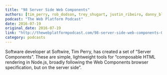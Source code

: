 ```yaml
---
title: "98 Server Side Web Components"
authors: [tim_perry, rob_dodson, trey_shugart, justin_ribeiro, danny_blue, erik_isaksen]
podcast: "The Web Platform Podcast"
date: 2016-07-19
original_date: 2016-07-19
link: "http://thewebplatformpodcast.com/98-server-side-web-components-0"
category: podcasts
---
```


Software developer at Softwire, Tim Perry, has created a set of “Server Components”. These are simple, lightweight tools for “composable HTML rendering in Node.js, broadly following the Web Components browser specification, but on the server side”.
